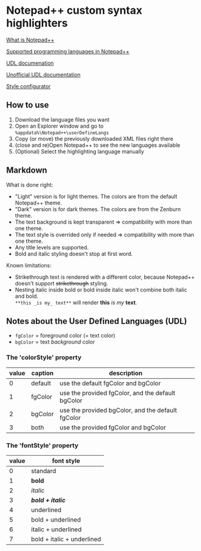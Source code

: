 # Notepad++ custom syntax highlighters

[What is Notepad++](https://notepad-plus-plus.org/)

[Supported programming languages in Notepad++](https://npp-user-manual.org/docs/programing-languages/)

[UDL documenation](https://npp-user-manual.org/docs/user-defined-language-system/)

[Unofficial UDL documentation](http://ivan-radic.github.io/udl-documentation/)

[Style configurator](https://npp-user-manual.org/docs/preferences/#style-configurator)

## How to use
1. Download the language files you want
1. Open an Explorer window and go to `%appdata%\Notepad++\userDefineLangs`
1. Copy (or move) the previously downloaded XML files right there
1. (close and re)Open Notepad++ to see the new languages available
1. (Optional) Select the highlighting language manually

## Markdown
What is done right:
- "Light" version is for light themes. The colors are from the default Notepad++ theme.
- "Dark" version is for dark themes. The colors are from the Zenburn theme.
- The text background is kept transparent => compatibility with more than one theme.
- The text style is overrided only if needed => compatibility with more than one theme.
- Any title levels are supported.
- Bold and italic styling doesn't stop at first word.

Known limitations:
- Strikethrough text is rendered with a different color, because Notepad++ doesn't support ~~strikethrough~~ styling.
- Nesting italic inside bold or bold inside italic won't combine both italic and bold.\
`**this _is my_ text**` will render **this** _is my_ **text**.

## Notes about the User Defined Languages (UDL)

- `fgColor` = foreground color (= text color)
- `bgColor` = text _background_ color

### The 'colorStyle' property
value | caption | description
----- | ------- | -----------
0 | default | use the default fgColor and bgColor
1 | fgColor | use the provided fgColor, and the default bgColor
2 | bgColor | use the provided bgColor, and the default fgColor
3 | both | use the provided fgColor and bgColor

### The 'fontStyle' property
value | font style
----- | ----------
0 | standard
1 | **bold**
2 | *italic*
3 | ***bold + italic***
4 | underlined
5 | bold + underlined
6 | italic + underlined
7 | bold + italic + underlined
